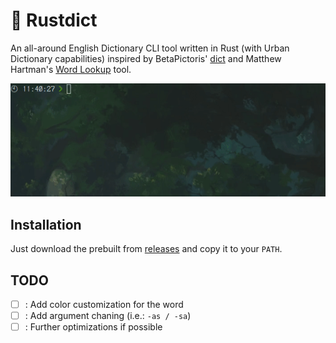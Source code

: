 # :green_book: Rustdict

An all-around English Dictionary CLI tool written in Rust (with Urban Dictionary capabilities)
inspired by BetaPictoris' [dict](https://github.com/BetaPictoris/dict) and
Matthew Hartman's [Word Lookup](https://github.com/matthewhartman/word-lookup) tool.

![Demo GIF](/gif/demo.gif)

## Installation

Just download the prebuilt from [releases](https://github.com/Idontknow13/rustdict/releases/tag/v1.0.0) and copy it to your `PATH`.

## TODO

- [ ] : Add color customization for the word
- [ ] : Add argument chaning (i.e.: `-as / -sa`)
- [ ] : Further optimizations if possible
